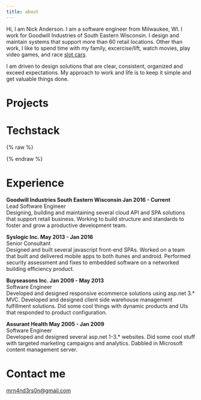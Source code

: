 ```yaml
---
title: about
---
```


<!-- {% raw %}
<br/><div class="row"><div class="col-xs-6"> <img src="/images/lead_large.jpg"/></div></div><br/>
{% endraw %} -->

Hi, I am Nick Anderson. I am a software engineer from Milwaukee, WI. I work for Goodwill Industries of South Eastern Wisconsin. I design and maintain systems that support more than 60 retail locations. Other than work, I like to spend time with my family, excercise/lift, watch movies, play video games, and race [slot cars](https://en.wikipedia.org/wiki/Slot_car).

I am driven to design solutions that are clear, consistent, organized and exceed expectations. My approach to work and life is to keep it simple and get valuable things done.

# Projects


# Techstack
{% raw %}

<div class="row">   <div id="f-techstack" class="col-xs-6 col-sm-5 col-md-4">

  </div>   <div id="b-techstack" class="col-xs-6 col-sm-5 col-md-4">   </div> </div> {% endraw %}

# Experience
**Goodwill Industries South Eastern Wisconsin Jan 2016 - Current**<br>Lead Software Engineer<br>Designing, building and maintaining several cloud API and SPA solutions that support retail business. Working to build structure and standards to foster and grow a productive development team.

**Syslogic Inc. May 2013 - Jan 2016**<br>Senior Consultant<br>Designed and built several javascript front-end SPAs. Worked on a team that built and delivered mobile apps to both itunes and android. Performed security assessment and fixes to embedded software on a networked building efficiency product.

**Buyseasons Inc. Jan 2009 - May 2013**<br>Software Engineer<br>Developed and designed responsive ecommerce solutions using asp.net 3.* MVC. Developed and designed client side warehouse management fulfillment solutions. Did some cool things with dynamic products and UIs that responded to product configuration.

**Assurant Health May 2005 - Jan 2009**<br>Software Engineer<br>Developed and designed several asp.net 1-3.* websites. Did some cool stuff with targeted marketing campaigns and analytics. Dabbled in Microsoft content management server.  

# Contact me
[mrn4nd3rs0n@gmail.com](mailto:mrn4nd3rs0n@gmail.com)
